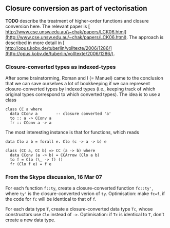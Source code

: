 ## Closure conversion as part of vectorisation



**TODO** describe the treatment of higher-order functions and closure conversion here. The relevant paper is [
http://www.cse.unsw.edu.au/\~chak/papers/LCK06.html](http://www.cse.unsw.edu.au/~chak/papers/LCK06.html). The approach is described in more detail in [
http://opus.kobv.de/tuberlin/volltexte/2006/1286/](http://opus.kobv.de/tuberlin/volltexte/2006/1286/).


### Closure-converted types as indexed-types



After some brainstorming, Roman and I (= Manuel) came to the conclusion that we can save ourselves a lot of bookkeeping if we can represent closure-converted types by indexed types (i.e., keeping track of which original types correspond to which converted types).  The idea is to use a class


```wiki
class CC a where
  data CConv a        -- closure converted 'a'
  to :: a -> CConv a
  fr :: CConv a -> a
```


The most interesting instance is that for functions, which reads


```wiki
data Clo a b = forall e. Clo (c -> a -> b) e

class (CC a, CC b) => CC (a -> b) where
  data CConv (a -> b) = CCArrow (Clo a b)
  to f = Clo (\_ -> f) ()
  fr (Clo f e) = f e
```

### From the Skype discussion, 16 Mar 07



For each function `f::ty`, create a closure-converted function `fc::ty'`, where `ty'` is the closure-converted verion of `ty`.
Optimisation: make `fc=f`, if the code for `fc` will be identical to that of `f`.  



For each data type `T`, create a closure-converted data type `Tc`, whose constructors use `Clo` instead of `->`.  Optimisation: if `Tc` is identical to `T`, don't create a new data type.


